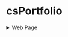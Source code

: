 # csPortfolio
<details> 
  <summary>Web Page</summary>
* Web page  [here](https://ockwigc.github.io/OckwigWebPage2/)
* Lightning!  [here](https://ockwigc.github.io/lightning2/)
* Dice  [here](https://ockwigc.github.io/dice3/)
* Chemotaxis  [here](https://ockwigc.github.io/chemotaxis4/)
* Starfield  [here](https://ockwigc.github.io/starfield5/)
* College Presentation [here](https://docs.google.com/presentation/d/e/2PACX-1vTOROAp5601MPr28pQ-yjpbVH7zN_lOFOv4SHpJflWcWFjNYG-UB2A5JB_5MDFEKUerzCmiDd7gl286/pub?start=false&loop=false&delayms=3000)
* ChallengingCode!

```Java
void mousePressed()
{   
  if (mouseX<300&&mouseY<200) {
    background(0);
    fill(255);
    text("click here for Black", 0, 50);

    text("click here for White", 600, 50);
  }

  if (mouseX>600&&mouseX<900&&mouseY<200) {
    background(255);
    fill(0);
    text("click here for Black", 0, 50);

    text("click here for White", 600, 50);
  }
  ```

_test_
# H1 test
## H2 test
